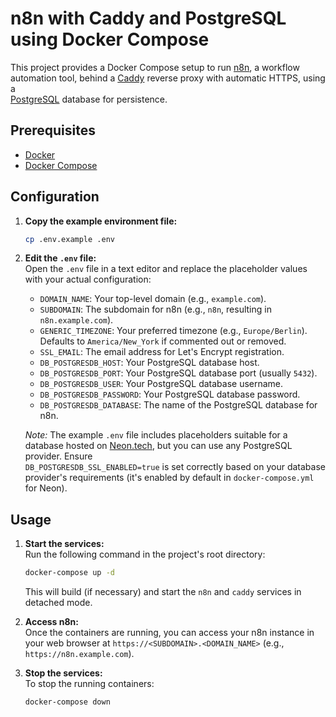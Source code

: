 # n8n with Caddy and PostgreSQL using Docker Compose                                                                                                                                                   
                                                                                                                                                                                                       
This project provides a Docker Compose setup to run [n8n](https://n8n.io/), a workflow automation tool, behind a [Caddy](https://caddyserver.com/) reverse proxy with automatic HTTPS, using a         
[PostgreSQL](https://www.postgresql.org/) database for persistence.                                                                                                                                    
                                                                                                                                                                                                       
## Prerequisites                                                                                                                                                                                       
                                                                                                                                                                                                       
*   [Docker](https://docs.docker.com/get-docker/)                                                                                                                                                      
*   [Docker Compose](https://docs.docker.com/compose/install/)                                                                                                                                         
                                                                                                                                                                                                       
## Configuration                                                                                                                                                                                       
                                                                                                                                                                                                       
1.  **Copy the example environment file:**                                                                                                                                                             
    
    ```bash                                                                                                                                                                                            
    cp .env.example .env                                                                                                                                                                               
    ```

2.  **Edit the `.env` file:**                                                                                                                                                                          
    Open the `.env` file in a text editor and replace the placeholder values with your actual configuration:                                                                                           
    *   `DOMAIN_NAME`: Your top-level domain (e.g., `example.com`).                                                                                                                                    
    *   `SUBDOMAIN`: The subdomain for n8n (e.g., `n8n`, resulting in `n8n.example.com`).                                                                                                              
    *   `GENERIC_TIMEZONE`: Your preferred timezone (e.g., `Europe/Berlin`). Defaults to `America/New_York` if commented out or removed.                                                               
    *   `SSL_EMAIL`: The email address for Let's Encrypt registration.                                                                                                                                 
    *   `DB_POSTGRESDB_HOST`: Your PostgreSQL database host.                                                                                                                                           
    *   `DB_POSTGRESDB_PORT`: Your PostgreSQL database port (usually `5432`).                                                                                                                          
    *   `DB_POSTGRESDB_USER`: Your PostgreSQL database username.                                                                                                                                       
    *   `DB_POSTGRESDB_PASSWORD`: Your PostgreSQL database password.                                                                                                                                   
    *   `DB_POSTGRESDB_DATABASE`: The name of the PostgreSQL database for n8n.                                                                                                                         
                                                                                                                                                                                                       
    *Note:* The example `.env` file includes placeholders suitable for a database hosted on [Neon.tech](https://neon.tech/), but you can use any PostgreSQL provider. Ensure                           
`DB_POSTGRESDB_SSL_ENABLED=true` is set correctly based on your database provider's requirements (it's enabled by default in `docker-compose.yml` for Neon).                                           
                                                                                                                                                                                                       
## Usage                                                                                                                                                                                               
                                                                                                                                                                                                       
1.  **Start the services:**                                                                                                                                                                            
    Run the following command in the project's root directory:                                                                                                                                         
    
    ```bash                                                                                                                                                                                            
    docker-compose up -d                                                                                                                                                                               
    ```                                                                                                                                                                                                
    
    This will build (if necessary) and start the `n8n` and `caddy` services in detached mode.                                                                                                          
                                                                                                                                                                                                       
2.  **Access n8n:**                                                                                                                                                                                    
    Once the containers are running, you can access your n8n instance in your web browser at `https://<SUBDOMAIN>.<DOMAIN_NAME>` (e.g., `https://n8n.example.com`).                                    
                                                                                                                                                                                                       
3.  **Stop the services:**                                                                                                                                                                             
    To stop the running containers:  

    ```bash                                                                                                                                                                                            
    docker-compose down                                                                                                                                                                                
    ```                                                                                                                                                                                                
